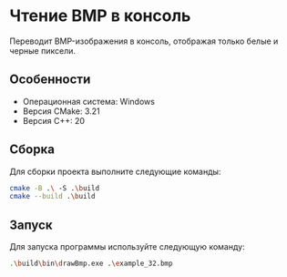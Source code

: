 
# Чтение BMP в консоль

Переводит BMP-изображения в консоль, отображая только белые и черные пиксели.

## Особенности

- Операционная система: Windows
- Версия CMake: 3.21
- Версия C++: 20

## Сборка

Для сборки проекта выполните следующие команды:

```bash
cmake -B .\ -S .\build
cmake --build .\build
```

## Запуск

Для запуска программы используйте следующую команду:

```bash
.\build\bin\drawBmp.exe .\example_32.bmp
```